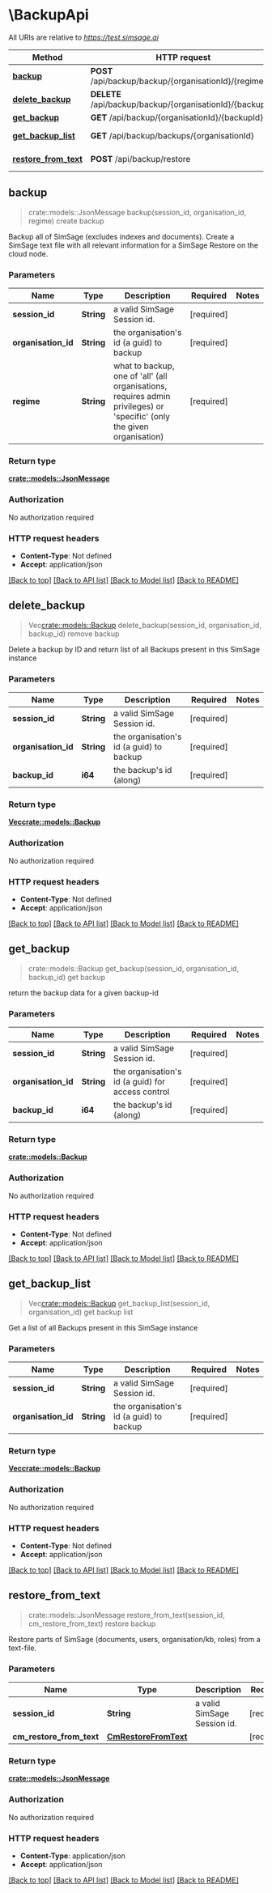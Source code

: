 # \BackupApi

All URIs are relative to *https://test.simsage.ai*

Method | HTTP request | Description
------------- | ------------- | -------------
[**backup**](BackupApi.md#backup) | **POST** /api/backup/backup/{organisationId}/{regime} | create backup
[**delete_backup**](BackupApi.md#delete_backup) | **DELETE** /api/backup/backup/{organisationId}/{backupId} | remove backup
[**get_backup**](BackupApi.md#get_backup) | **GET** /api/backup/{organisationId}/{backupId} | get backup
[**get_backup_list**](BackupApi.md#get_backup_list) | **GET** /api/backup/backups/{organisationId} | get backup list
[**restore_from_text**](BackupApi.md#restore_from_text) | **POST** /api/backup/restore | restore backup



## backup

> crate::models::JsonMessage backup(session_id, organisation_id, regime)
create backup

Backup all of SimSage (excludes indexes and documents).  Create a SimSage text file with all relevant information for a SimSage Restore on the cloud node.

### Parameters


Name | Type | Description  | Required | Notes
------------- | ------------- | ------------- | ------------- | -------------
**session_id** | **String** | a valid SimSage Session id. | [required] |
**organisation_id** | **String** | the organisation's id (a guid) to backup | [required] |
**regime** | **String** | what to backup, one of 'all' (all organisations, requires admin privileges) or 'specific' (only the given organisation) | [required] |

### Return type

[**crate::models::JsonMessage**](JsonMessage.md)

### Authorization

No authorization required

### HTTP request headers

- **Content-Type**: Not defined
- **Accept**: application/json

[[Back to top]](#) [[Back to API list]](../README.md#documentation-for-api-endpoints) [[Back to Model list]](../README.md#documentation-for-models) [[Back to README]](../README.md)


## delete_backup

> Vec<crate::models::Backup> delete_backup(session_id, organisation_id, backup_id)
remove backup

Delete a backup by ID and return list of all Backups present in this SimSage instance

### Parameters


Name | Type | Description  | Required | Notes
------------- | ------------- | ------------- | ------------- | -------------
**session_id** | **String** | a valid SimSage Session id. | [required] |
**organisation_id** | **String** | the organisation's id (a guid) to backup | [required] |
**backup_id** | **i64** | the backup's id (along) | [required] |

### Return type

[**Vec<crate::models::Backup>**](Backup.md)

### Authorization

No authorization required

### HTTP request headers

- **Content-Type**: Not defined
- **Accept**: application/json

[[Back to top]](#) [[Back to API list]](../README.md#documentation-for-api-endpoints) [[Back to Model list]](../README.md#documentation-for-models) [[Back to README]](../README.md)


## get_backup

> crate::models::Backup get_backup(session_id, organisation_id, backup_id)
get backup

return the backup data for a given backup-id

### Parameters


Name | Type | Description  | Required | Notes
------------- | ------------- | ------------- | ------------- | -------------
**session_id** | **String** | a valid SimSage Session id. | [required] |
**organisation_id** | **String** | the organisation's id (a guid) for access control | [required] |
**backup_id** | **i64** | the backup's id (along) | [required] |

### Return type

[**crate::models::Backup**](Backup.md)

### Authorization

No authorization required

### HTTP request headers

- **Content-Type**: Not defined
- **Accept**: application/json

[[Back to top]](#) [[Back to API list]](../README.md#documentation-for-api-endpoints) [[Back to Model list]](../README.md#documentation-for-models) [[Back to README]](../README.md)


## get_backup_list

> Vec<crate::models::Backup> get_backup_list(session_id, organisation_id)
get backup list

Get a list of all Backups present in this SimSage instance

### Parameters


Name | Type | Description  | Required | Notes
------------- | ------------- | ------------- | ------------- | -------------
**session_id** | **String** | a valid SimSage Session id. | [required] |
**organisation_id** | **String** | the organisation's id (a guid) to backup | [required] |

### Return type

[**Vec<crate::models::Backup>**](Backup.md)

### Authorization

No authorization required

### HTTP request headers

- **Content-Type**: Not defined
- **Accept**: application/json

[[Back to top]](#) [[Back to API list]](../README.md#documentation-for-api-endpoints) [[Back to Model list]](../README.md#documentation-for-models) [[Back to README]](../README.md)


## restore_from_text

> crate::models::JsonMessage restore_from_text(session_id, cm_restore_from_text)
restore backup

Restore parts of SimSage (documents, users, organisation/kb, roles) from a text-file.

### Parameters


Name | Type | Description  | Required | Notes
------------- | ------------- | ------------- | ------------- | -------------
**session_id** | **String** | a valid SimSage Session id. | [required] |
**cm_restore_from_text** | [**CmRestoreFromText**](CmRestoreFromText.md) |  | [required] |

### Return type

[**crate::models::JsonMessage**](JsonMessage.md)

### Authorization

No authorization required

### HTTP request headers

- **Content-Type**: application/json
- **Accept**: application/json

[[Back to top]](#) [[Back to API list]](../README.md#documentation-for-api-endpoints) [[Back to Model list]](../README.md#documentation-for-models) [[Back to README]](../README.md)

